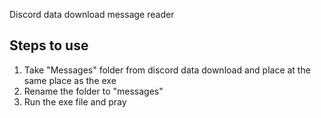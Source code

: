 Discord data download message reader

## Steps to use
1. Take "Messages" folder from discord data download and place at the same place as the exe
2. Rename the folder to "messages"
3. Run the exe file and pray 